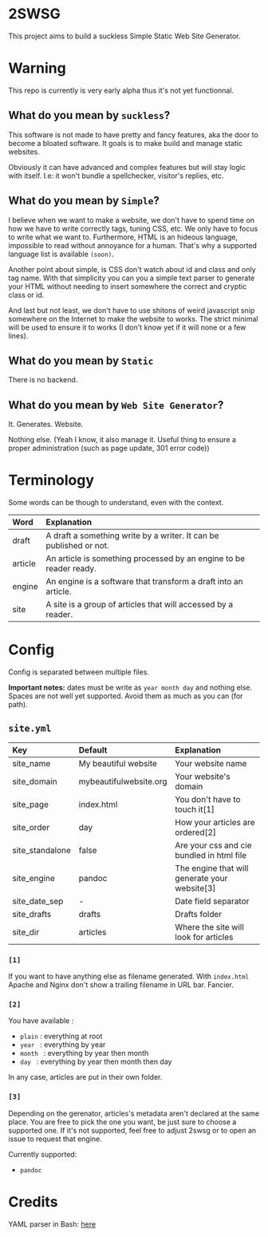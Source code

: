 # 2SWSG

This project aims to build a suckless Simple Static Web Site Generator.

# Warning

This repo is currently is very early alpha thus it's not yet functionnal.

## What do you mean by `suckless`?

This software is not made to have pretty and fancy features, aka the door to
become a bloated software. It goals is to make build and manage static websites.

Obviously it can have advanced and complex features but will stay logic with
itself. I.e: it won't bundle a spellchecker, visitor's replies, etc.

## What do you mean by `Simple`?

I believe when we want to make a website, we don't have to spend time on how
we have to write correctly tags, tuning CSS, etc. We only have to focus to write
what we want to. Furthermore, HTML is an hideous language, impossible to read
without annoyance for a human. That's why a supported language list is available
`(soon)`.

Another point about simple, is CSS don't watch about id and class and only tag
name. With that simplicity you can you a simple text parser to generate your
HTML without needing to insert somewhere the correct and cryptic class or id.

And last but not least, we don't have to use shitons of weird javascript snip
somewhere on the Internet to make the website to works. The strict minimal will
be used to ensure it to works (I don't know yet if it will none or a few lines).

## What do you mean by `Static`

There is no backend.

## What do you mean by `Web Site Generator`?

It. Generates. Website.

Nothing else. (Yeah I know, it also manage it. Useful thing to ensure a proper
administration (such as page update, 301 error code))

# Terminology

Some words can be though to understand, even with the context.

| Word    | Explanation                                                        |
|:-----   |:------------                                                       |
| draft   | A draft a something write by a writer. It can be published or not. |
| article | An article is something processed by an engine to be reader ready. |
| engine  | An engine is a software that transform a draft into an article.    |
| site    | A site is a group of articles that will accessed by a reader.      |

# Config

Config is separated between multiple files.

**Important notes:** dates must be write as `year month day` and nothing else.
Spaces are not well yet supported. Avoid them as much as you can (for path).

## `site.yml`

| Key              | Default                | Explanation                                   |
| :----            | :--------              | :------------                                 |
| site\_name       | My beautiful website   | Your website name                             |
| site\_domain     | mybeautifulwebsite.org | Your website's domain                         |
| site\_page       | index.html             | You don't have to touch it[1]                 |
| site\_order      | day                    | How your articles are ordered[2]              |
| site\_standalone | false                  | Are your css and cie bundled in html file     |
| site\_engine     | pandoc                 | The engine that will generate your website[3] |
| site\_date\_sep  | -                      | Date field separator                          |
| site\_drafts     | drafts                 | Drafts folder                                 |
| site\_dir        | articles               | Where the site will look for articles         |

### `[1]`

If you want to have anything else as filename generated. With `index.html`
Apache and Nginx don't show a trailing filename in URL bar. Fancier.

### `[2]`

You have available :

* `plain` : everything at root
* `year ` : everything by year
* `month ` : everything by year then month
* `day ` : everything by year then month then day

In any case, articles are put in their own folder.

### `[3]`

Depending on the gerenator, articles's metadata aren't declared at the same
place. You are free to pick the one you want, be just sure to choose a supported
one. If it's not supported, feel free to adjust 2swsg or to open an issue to
request that engine.

Currently supported:

* `pandoc`

# Credits

YAML parser in Bash: [here](https://github.com/jasperes/bash-yaml)
